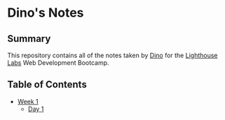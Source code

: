 # Dino's Notes
## Summary
This repository contains all of the notes taken by [Dino](https://github.com/DinoPranjic) for the [Lighthouse Labs](https://www.lighthouselabs.ca/) Web Development Bootcamp.

## Table of Contents
* [Week 1](/Week_1)
  * [Day 1](/Week_1/Day_1)
